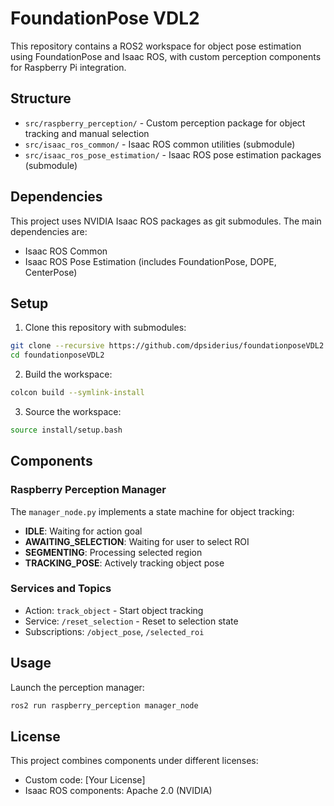 # FoundationPose VDL2

This repository contains a ROS2 workspace for object pose estimation using FoundationPose and Isaac ROS, with custom perception components for Raspberry Pi integration.

## Structure

- `src/raspberry_perception/` - Custom perception package for object tracking and manual selection
- `src/isaac_ros_common/` - Isaac ROS common utilities (submodule)
- `src/isaac_ros_pose_estimation/` - Isaac ROS pose estimation packages (submodule)

## Dependencies

This project uses NVIDIA Isaac ROS packages as git submodules. The main dependencies are:

- Isaac ROS Common
- Isaac ROS Pose Estimation (includes FoundationPose, DOPE, CenterPose)

## Setup

1. Clone this repository with submodules:
```bash
git clone --recursive https://github.com/dpsiderius/foundationposeVDL2.git
cd foundationposeVDL2
```

2. Build the workspace:
```bash
colcon build --symlink-install
```

3. Source the workspace:
```bash
source install/setup.bash
```

## Components

### Raspberry Perception Manager

The `manager_node.py` implements a state machine for object tracking:

- **IDLE**: Waiting for action goal
- **AWAITING_SELECTION**: Waiting for user to select ROI
- **SEGMENTING**: Processing selected region
- **TRACKING_POSE**: Actively tracking object pose

### Services and Topics

- Action: `track_object` - Start object tracking
- Service: `/reset_selection` - Reset to selection state
- Subscriptions: `/object_pose`, `/selected_roi`

## Usage

Launch the perception manager:
```bash
ros2 run raspberry_perception manager_node
```

## License

This project combines components under different licenses:
- Custom code: [Your License]
- Isaac ROS components: Apache 2.0 (NVIDIA) 